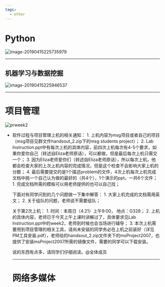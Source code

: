 ```yaml
---
tags: 
  - other
---
```


# Python

![image-20190415225735979](https://ws1.sinaimg.cn/large/006tNc79ly1g23pnlcs8dj30eg0injtv.jpg)

---

## 机器学习与数据挖掘

![image-20190415225946537](https://ws3.sinaimg.cn/large/006tNc79ly1g23ppuujhvj30eg0d8adb.jpg)

----

# 项目管理

![prweek2](https://ws2.sinaimg.cn/large/006tNc79ly1g2anajcfp0j318g0p0dro.jpg)

- 软件过程与项目管理上机的相关通知：
      1. 上机内容为msg项目或者自己的项目（msg项目见群文件handsout_2.zip下的msg students project）；
      2.  Lab Instruction.ppt中有每次上机的具体内容，前四次上机每次有4-5个要求，如果你爱你自己（转述自Eliza老师原话），可以都做，但是最后每次上机只需交一个；
      3. 因为Eliza老师爱你们（转述自Eliza老师原话），所以每次上机，他都会检查大家的上次上机内容的完成情况，但是这个检查不会影响大家上机的分数；
      4. 最后需要提交的是1个描述problem的文件，4次上机每次上机完成文档中挑一个自己认为做的最好的（共4个），1个演示的ppt，一共6个文件；
       1. 完成文档所需的模板可以用老师提供的也可以自己找；
  
  下面对有同学问到的几个问题做一下集中解答：
      1. 大家上机完成的文档需用英文；
      2. 关于组队的问题，老师说不需要组队；
  
  关于第2次上机：
      1. 时间：本周日（4.21）上午9:00， 地点：G328；
      2. 上机的具体内容，老师已于今天上午上课时讲解过了，具体要求见Lab Instruction.ppt中的week2，老师到时候也会当场进行辅导；
      3. 本次上机需要用到项目管理的相关工具，请尚未安装的同学务必在上机之前装好（详见 PM工具安装.pdf），老师给的handsout_2.zip文件夹下的msProject2007，也提供了安装msProject2007所需的镜像文件，需要的同学可以下载安装。
  
  说的东西有点多，请同学们仔细阅读。@全体成员 
  
  ---
  
  # 网络多媒体
  
  